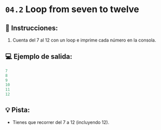 # `04.2` Loop from seven to twelve

## 📝 Instrucciones: 

1. Cuenta del 7 al 12 con un loop e imprime cada número en la consola.

## 💻 Ejemplo de salida:

```js
7
8
9
10
11
12
```

## 💡 Pista:

+ Tienes que recorrer del 7 a 12 (incluyendo 12).
